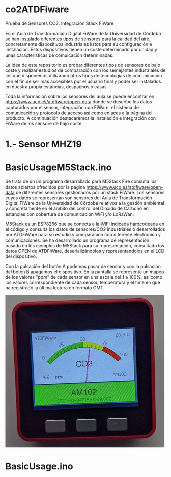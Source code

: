 # co2ATDFiware
Prueba de Sensores CO2. Integración Stack FiWare

En el Aula de Transformación Digital FiWare de la Universidad de Córdoba se han instalado diferentes tipos de sensores para la calidad del aire, concretamente dispositivos industriales listos para su configuración e instalación. Estos dispositivos tienen un coste determinado por unidad y unas caracteristicas de comuicación determinadas.

La idea de este repositorio es probar diferentes tipos de sensores de bajo coste y realizar estudios de comparación con los semejantes industriales de los que disponemos utilizando otros tipos de tecnologías de comunicación con el fin de ser más accesibles por el usuario final y poder ser instalados en nuestra propia estancias, despachos o casas.

Toda la información sobre los sensores del aula se puede encontrar en https://www.uco.es/atdfiware/open-data donde se describe los datos capturados por el sensor, integración con FiWare, el sistema de comunicación y protocolo de acceso así como enlaces a la página del producto. A continuación destacaremos la instalación e integración con FiWare de los sensore de bajo coste.

# 1.- Sensor MHZ19

# BasicUsageM5Stack.ino

Se trata de un un programa desarrollado para M5Stack Fire consulta los datos abiertos ofrecidos por la página https://www.uco.es/atdfiware/open-data de diferentes sensores gestionados por un stack FiWare. Los sensores cuyos datos se representan son sensores del Aula de Transformación Digital FiWare de la Universidad de Córdoba relativos a la gestión ambiental y concretamente en el ámbito del control del Dióxido de Carbono en estancias con cobertura de comunicación WiFi y/o LoRaWan.

M5Stack es un ESP8266 que se conecta a la WiFi indicada hardcodeada en el código y consulta los datos de sensores/CO2 industriales o desarrollados por ATDFiWare para su estudio y comparación con diferente electrónica y comunicaciones. Se ha desarrollado un programa de representación basado en los ejemplos de M5Stack para su representación, consultado los datos OPEN de ATDFiWare, deserializándolos y representandolos en el LCD del dispositivo.

Con la pulsación del botón A podemos pasar de sensor y con la pulsación del botón B apagamos el dispositivo. En la pantalla se representa un mapeo de los valores "ppm" de cada sensor en una escala del 1 a 100%, así como los valores correspondiente de cada sensor, temperatura y el time en que ha registrado la última lectura en formato GMT.

![Alt text](images/M5Stack.jpeg?raw=true "M5Stack ATDFiWare CO2 Gauge")

# BasicUsage.ino

